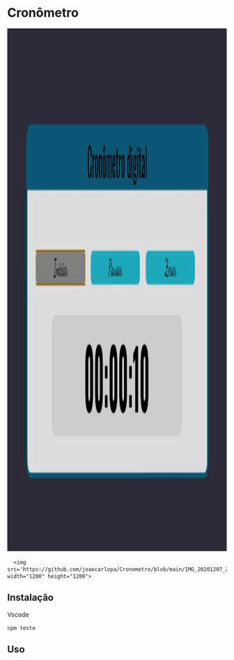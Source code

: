 
# Cronômetro

<img src='https://github.com/joaocarlopa/Cronometro/blob/main/IMG_20201207_232333.jpg' width="1200" height="1200"> 

      <img src='https://github.com/joaocarlopa/Cronometro/blob/main/IMG_20201207_232333.jpg' width="1200" height="1200">
## Instalação

Vscode

```
npm teste
```

## Uso

```npm teste
```
